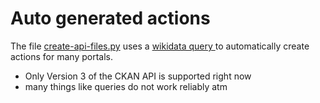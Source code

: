 # Auto generated actions

The file [create-api-files.py](https://github.com/stefangrotz/OpenDataGermanyGPT/blob/main/actions/create-api-files.py) uses a [wikidata query ](https://query.wikidata.org/#SELECT%20%3Fportal%20%3FportalLabel%20%3FcountryLabel%20%3FhasApiEndpoint%20%3Fwebsite%0AWHERE%20%7B%0A%20%20%3Fportal%20wdt%3AP31%20wd%3AQ27031827%3B%20%20%20%20%20%20%20%20%20%20%20%20%20%20%20%20%20%20%20%20%20%20%20%20%23%20Searching%20for%20instances%20of%20Open%20Data%20Portals%0A%20%20%20%20%20%20%20%20%20%20wdt%3AP17%20%3Fcountry.%20%20%20%20%20%20%20%20%20%20%20%20%20%20%20%20%20%20%20%20%20%20%20%20%20%20%20%20%23%20Restricting%20to%20a%20country%2C%20variable%20%3Fcountry%0A%20%20%20%20%20%20%20%20%20%20VALUES%20%3Fcountry%20%7B%20wd%3AQ183%20wd%3AQ40%20wd%3AQ39%20%7D%20%20%20%20%23%20Germany%20%28Q183%29%2C%20Austria%20%28Q40%29%2C%20Switzerland%20%28Q39%29%0A%20%20%20%20%20%20%20%20%20%20OPTIONAL%20%7B%20%3Fportal%20wdt%3AP6269%20%3FhasApiEndpoint%20%7D%20%20%20%23%20Searching%20for%20API%20Endpoint%20properties%20%28if%20available%29%0A%20%20%20%20%20%20%20%20%20%20OPTIONAL%20%7B%20%3Fportal%20wdt%3AP856%20%3Fwebsite%20%7D%20%20%20%20%20%20%20%20%20%20%20%23%20Searching%20for%20the%20official%20website%20%28if%20available%29%0A%20%20SERVICE%20wikibase%3Alabel%20%7B%20bd%3AserviceParam%20wikibase%3Alanguage%20%22en%22.%20%0A%20%20%20%20%20%20%20%20%20%20%20%20%20%20%20%20%20%20%20%20%20%20%20%20%20%20%20%3Fportal%20rdfs%3Alabel%20%3FportalLabel%20.%0A%20%20%20%20%20%20%20%20%20%20%20%20%20%20%20%20%20%20%20%20%20%20%20%20%20%20%20%3Fcountry%20rdfs%3Alabel%20%3FcountryLabel%20.%20%7D%0A%7D%0AORDER%20BY%20DESC%28%3FhasApiEndpoint%29%0A%0A) to automatically create actions for many portals.

* Only Version 3 of the CKAN API is supported right now
* many things like queries do not work reliably atm

